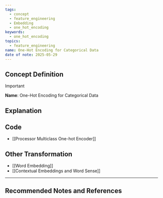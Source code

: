 ```yaml
---
tags:
  - concept
  - feature_engineering
  - Embedding
  - one_hot_encoding
keywords:
  - one_hot_encoding
topics:
  - feature_engineering
name: One-Hot Encoding for Categorical Data
date of note: 2025-05-29
---
```


## Concept Definition

>[!important]
>**Name**: One-Hot Encoding for Categorical Data



## Explanation




## Code

- [[Processor Multiclass One-hot Encoder]]


## Other Transformation

- [[Word Embedding]]
- [[Contextual Embeddings and Word Sense]]



-----------
##  Recommended Notes and References

